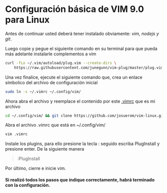 # Configuración básica de VIM 9.0 para Linux

Antes de continuar usted deberá tener instalado obviamente: *vim, nodejs y git*.

Luego copie y pegue el siguiente comando en su terminal para que pueda más adelante instalarle complementos a vim

```bash
curl -fLo ~/.vim/autoload/plug.vim --create-dirs \
    https://raw.githubusercontent.com/junegunn/vim-plug/master/plug.vim
```

Una vez finalice, ejecute el siguiente comando que, crea un enlace símbolico del archivo de configuración inicial
```bash
sudo ln -s ~/.vimrc ~/.config/vim/
```

Ahora abra el archivo y reemplace el contenido por este [.vimrc](https://github.com/josuerom/vim-linux/blob/main/vim/.vimrc) que es mi archivo
```bash
cd ~/.config/vim/ && git clone https://github.com/josuerom/vim-linux.git
```

Abra el archivo .vimrc que está en ~/.config/vim/
```bash
vim .vimrc
```

Instale los plugins, para ello presione la tecla : seguido escriba PlugInstall y presione enter. De la siguiente manera
> :PlugInstall

Por último, cierre e inicie vim.

#### Si realizó todos los pasos que índique correctamente, habrá terminado con la configuración.
